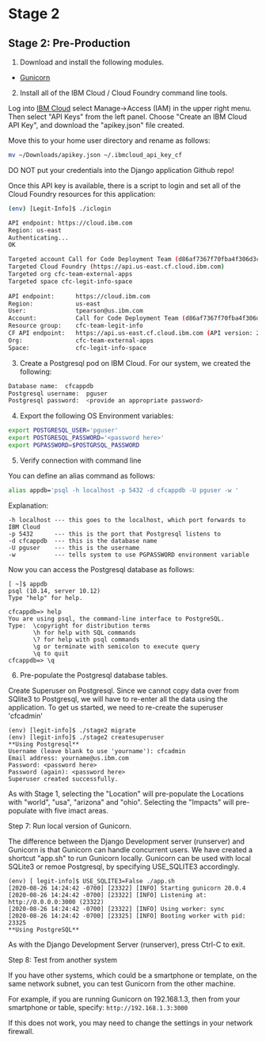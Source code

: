 # Stage 2

## Stage 2: Pre-Production

1. Download and install the following modules.

* [Gunicorn](https://docs.gunicorn.org/en/stable/index.html)

2. Install all of the IBM Cloud / Cloud Foundry command line tools. 

Log into [IBM Cloud](https://cloud.ibm.com) select Manage->Access (IAM)
in the upper right menu.  Then select "API Keys" from the left panel.
Choose "Create an IBM Cloud API Key", and download the "apikey.json" file
created.

Move this to your home user directory and rename as follows:
```bash
mv ~/Downloads/apikey.json ~/.ibmcloud_api_key_cf
```

DO NOT put your credentials into the Django application Github repo!

Once this API key is available, there is a script to login and set 
all of the Cloud Foundry resources for this application:

```bash
(env) [Legit-Info]$ ./iclogin

API endpoint: https://cloud.ibm.com
Region: us-east
Authenticating...
OK

Targeted account Call for Code Deployment Team (d86af7367f70fba4f306d3c19c799841) <-> 2243326
Targeted Cloud Foundry (https://api.us-east.cf.cloud.ibm.com)
Targeted org cfc-team-external-apps
Targeted space cfc-legit-info-space
                      
API endpoint:      https://cloud.ibm.com   
Region:            us-east   
User:              tpearson@us.ibm.com   
Account:           Call for Code Deployment Team (d86af7367f70fba4f306d3c19c799841) <-> 2243326   
Resource group:    cfc-team-legit-info   
CF API endpoint:   https://api.us-east.cf.cloud.ibm.com (API version: 2.161.0)   
Org:               cfc-team-external-apps   
Space:             cfc-legit-info-space   
```

3. Create a Postgresql pod on IBM Cloud.  For our system, we created
the following:

```bash
Database name:  cfcappdb
Postgresql username:  pguser
Postgresql password:  <provide an appropriate password>
```

4. Export the following OS Environment variables:

```bash
export POSTGRESQL_USER='pguser'
export POSTGRESQL_PASSWORD='<password here>'
export PGPASSWORD=$POSTGRSQL_PASSWORD
```

5. Verify connection with command line

You can define an alias command as follows:

```bash
alias appdb='psql -h localhost -p 5432 -d cfcappdb -U pguser -w '
```

Explanation:

```
-h localhost --- this goes to the localhost, which port forwards to IBM Cloud
-p 5432      --- this is the port that Postgresql listens to
-d cfcappdb  --- this is the database name
-U pguser    --- this is the username 
-w           --- tells system to use PGPASSWORD environment variable
```

Now you can access the Postgresql database as follows:

```
[ ~]$ appdb
psql (10.14, server 10.12)
Type "help" for help.

cfcappdb=> help
You are using psql, the command-line interface to PostgreSQL.
Type:  \copyright for distribution terms
       \h for help with SQL commands
       \? for help with psql commands
       \g or terminate with semicolon to execute query
       \q to quit
cfcappdb=> \q
```

6. Pre-populate the Postgresql database tables.

Create Superuser on Postgresql.  Since we cannot copy data over from
SQlite3 to Postgresql, we will have to re-enter all the data using the 
application.  To get us started, we need to re-create the superuser 'cfcadmin'

```
(env) [legit-info]$ ./stage2 migrate
(env) [legit-info]$ ./stage2 createsuperuser
**Using Postgresql**
Username (leave blank to use 'yourname'): cfcadmin
Email address: yourname@us.ibm.com
Password: <password here>
Password (again): <password here>
Superuser created successfully.
```

As with Stage 1, selecting the "Location" will pre-populate the 
Locations with "world", "usa", "arizona" and "ohio".  Selecting
the "Impacts" will pre-populate with five imact areas.


Step 7: Run local version of Gunicorn.

The difference between the Django Development server (runserver) and
Gunicorn is that Gunicorn can handle concurrent users. We have created
a shortcut "app.sh" to run Gunicorn locally.  Gunicorn can be used with
local SQLite3 or remoe Postgresql, by specifying USE_SQLITE3 accordingly.

```
(env) [ legit-info]$ USE_SQLITE3=False ./app.sh
[2020-08-26 14:24:42 -0700] [23322] [INFO] Starting gunicorn 20.0.4
[2020-08-26 14:24:42 -0700] [23322] [INFO] Listening at: http://0.0.0.0:3000 (23322)
[2020-08-26 14:24:42 -0700] [23322] [INFO] Using worker: sync
[2020-08-26 14:24:42 -0700] [23325] [INFO] Booting worker with pid: 23325
**Using PostgreSQL**
```

As with the Django Development Server (runserver), press Ctrl-C to exit.

Step 8: Test from another system

If you have other systems, which could be a smartphone or template, on the
same network subnet, you can test Gunicorn from the other machine.

For example, if you are running Gunicorn on 192.168.1.3, then from your
smartphone or table, specify:  `http://192.168.1.3:3000`

If this does not work, you may need to change the settings in your network
firewall.

